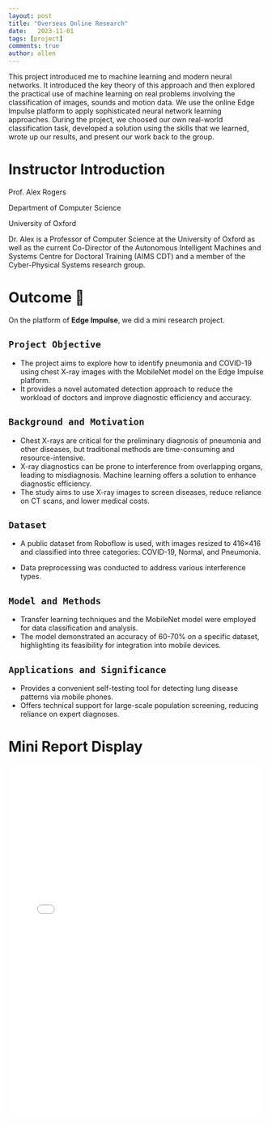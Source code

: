 ```yaml
---
layout: post
title: "Overseas Online Research"
date:   2023-11-01
tags: [project]
comments: true
author: allen
---
```


This project introduced me to machine learning and modern neural networks. It introduced the key theory of this approach and then explored the practical use of machine learning on real problems involving the classification of images, sounds and motion data. We use the online Edge Impulse platform to apply sophisticated neural network learning approaches. During the project, we choosed our own real-world classification task, developed a solution using the skills that we learned, wrote up our results, and present our work back to the group.

# Instructor Introduction

Prof. Alex Rogers

Department of Computer Science

University of Oxford

Dr. Alex is a Professor of Computer Science at the University of Oxford as well as the current Co-Director of the Autonomous Intelligent Machines and Systems Centre for Doctoral Training (AIMS CDT) and a member of the Cyber-Physical Systems research group.

# Outcome 🎉️

On the platform of **Edge Impulse**, we did a mini research project.

## `Project Objective`

* The project aims to explore how to identify pneumonia and COVID-19 using chest X-ray images with the MobileNet model on the Edge Impulse platform.
* It provides a novel automated detection approach to reduce the workload of doctors and improve diagnostic efficiency and accuracy.

## `Background and Motivation`

* Chest X-rays are critical for the preliminary diagnosis of pneumonia and other diseases, but traditional methods are time-consuming and resource-intensive.
* X-ray diagnostics can be prone to interference from overlapping organs, leading to misdiagnosis. Machine learning offers a solution to enhance diagnostic efficiency.
* The study aims to use X-ray images to screen diseases, reduce reliance on CT scans, and lower medical costs.

## `Dataset`

* A public dataset from Roboflow is used, with images resized to 416×416 and classified into three categories: COVID-19, Normal, and Pneumonia.

* Data preprocessing was conducted to address various interference types.

## `Model and Methods`

* Transfer learning techniques and the MobileNet model were employed for data classification and analysis.
* The model demonstrated an accuracy of 60-70% on a specific dataset, highlighting its feasibility for integration into mobile devices.

## `Applications and Significance`

* Provides a convenient self-testing tool for detecting lung disease patterns via mobile phones.
* Offers technical support for large-scale population screening, reducing reliance on expert diagnoses.

# Mini Report Display

<embed src="/images/2023-11-01-overseas_online_research/2023-11-01-overseas_online_research.pdf" width="100%" height="700px" type="application/pdf">

